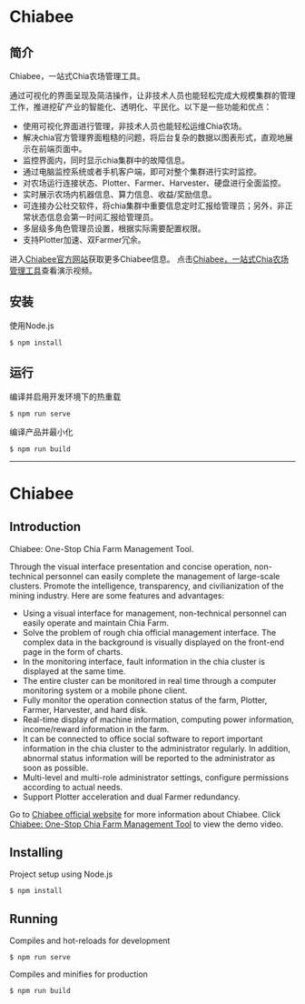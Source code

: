 # Chiabee

## 简介

Chiabee，一站式Chia农场管理工具。

通过可视化的界面呈现及简洁操作，让非技术人员也能轻松完成大规模集群的管理工作，推进挖矿产业的智能化、透明化、平民化。以下是一些功能和优点：

* 使用可视化界面进行管理，非技术人员也能轻松运维Chia农场。
* 解决chia官方管理界面粗糙的问题，将后台复杂的数据以图表形式，直观地展示在前端页面中。
* 监控界面内，同时显示chia集群中的故障信息。
* 通过电脑监控系统或者手机客户端，即可对整个集群进行实时监控。
* 对农场运行连接状态、Plotter、Farmer、Harvester、硬盘进行全面监控。
* 实时展示农场内机器信息、算力信息、收益/奖励信息。
* 可连接办公社交软件，将chia集群中重要信息定时汇报给管理员；另外，非正常状态信息会第一时间汇报给管理员。
* 多层级多角色管理员设置，根据实际需要配置权限。
* 支持Plotter加速、双Farmer冗余。

进入[Chiabee官方网站](https://www.chiabee.net/)获取更多Chiabee信息。
点击[Chiabee，一站式Chia农场管理工具](https://www.youtube.com/watch?v=saCTDXfI7Vc&t=12s)查看演示视频。

## 安装

使用Node.js
```
$ npm install
```

## 运行

编译并启用开发环境下的热重载
```
$ npm run serve
```

编译产品并最小化
```
$ npm run build
```

---

# Chiabee

## Introduction

Chiabee: One-Stop Chia Farm Management Tool.

Through the visual interface presentation and concise operation, non-technical personnel can easily complete the management of large-scale clusters. Promote the intelligence, transparency, and civilianization of the mining industry. Here are some features and advantages:

* Using a visual interface for management, non-technical personnel can easily operate and maintain Chia Farm.
* Solve the problem of rough chia official management interface. The complex data in the background is visually displayed on the front-end page in the form of charts.
* In the monitoring interface, fault information in the chia cluster is displayed at the same time.
* The entire cluster can be monitored in real time through a computer monitoring system or a mobile phone client.
* Fully monitor the operation connection status of the farm, Plotter, Farmer, Harvester, and hard disk.
* Real-time display of machine information, computing power information, income/reward information in the farm.
* It can be connected to office social software to report important information in the chia cluster to the administrator regularly. In addition, abnormal status information will be reported to the administrator as soon as possible.
* Multi-level and multi-role administrator settings, configure permissions according to actual needs.
* Support Plotter acceleration and dual Farmer redundancy.

Go to [Chiabee official website](https://www.chiabee.net/) for more information about Chiabee.
Click [Chiabee: One-Stop Chia Farm Management Tool](https://www.youtube.com/watch?v=xtDcrkQ6teM) to view the demo video.

## Installing

Project setup using Node.js
```
$ npm install
```

## Running

Compiles and hot-reloads for development
```
$ npm run serve
```

Compiles and minifies for production
```
$ npm run build
```

